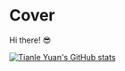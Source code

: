# Cover
Hi there! 😎

[![Tianle Yuan's GitHub stats](https://github-readme-stats.vercel.app/api/pin/?username=yuantianle&show_icons=true&theme=vision-friendly-dark&bg_color=20,2D2D2D,3B3652,5D4CAA)](http://yuantianle.com)
